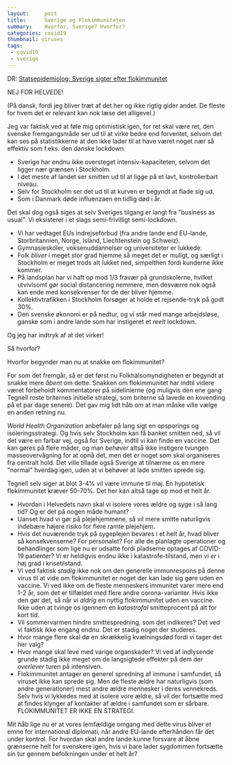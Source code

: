 ```yaml
---
layout:     post
title:      Sverige og Flokimmuniteten
summary:    Hvorfor, Sverige? Hvorfor?
categories: covid19
thumbnail: viruses
tags:
 - covid19
 - sverige
---
```


DR: [Statsepidemiolog: Sverige sigter efter flokimmunitet](https://www.dr.dk/nyheder/indland/statsepidemiolog-sverige-sigter-efter-flokimmunitet)

NEJ FOR HELVEDE!

(På dansk, fordi jeg bliver træt af det her og ikke rigtig gider andet. De fleste for hvem det er relevant kan nok læse det alligevel.)

Jeg var faktisk ved at føle mig optimistisk igen, for ret skal være ret, den svenske fremgangsmåde ser ud til at virke bedre end forventet, selvom det kan ses på statistikkerne at den ikke lader til at have været noget nær så effektiv som f.eks. den danske lockdown.
* Sverige har endnu ikke oversteget intensiv-kapaciteten, selvom det ligger nær grænsen i Stockholm.
* I det meste af landet ser smitten ud til at ligge på et lavt, kontrollerbart niveau.
* Selv for Stockholm ser det ud til at kurven er begyndt at flade sig ud.
* Som i Danmark døde influenzaen en tidlig død i år.

Det skal dog også siges at selv Sveriges tilgang er langt fra "business as usual". Vi eksisterer i et slags semi-frivilligt semi-lockdown.
* Vi har vedtaget EUs indrejseforbud (fra andre lande end EU-lande, Storbritannien, Norge, Island, Liechtenstein og Schweiz).
* Gymnasieskoler, voksenuddannelser og universiteter er lukkede.
* Folk *bliver* i meget stor grad hjemme så meget det er muligt, og særligt i Stockholm er meget trods alt lukket ned, simpelthen fordi kunderne ikke kommer.
* På landsplan har vi haft op mod 1/3 fravær på grundskolerne, hvilket utvivlsomt gør social distancering nemmere, men desværre nok også kan ende med konsekvenser for de der bliver hjemme.
* Kollektivtrafikken i Stockholm forsøger at holde et rejsende-tryk på godt 30%.
* Den svenske økonomi er på nedtur, og vi står med mange arbejdsløse, ganske som i andre lande som har instigeret et *reelt* lockdown.

Og jeg har indtryk af at det virker!

Så hvorfor?

Hvorfor begynder man nu at snakke om flokimmunitet?

For som det fremgår, så er det først nu Folkhälsomyndigheten er begyndt at snakke mere *åbent* om dette. Snakken om flokimmunitet har indtil videre været forbeholdt kommentatorer på sidelinierne (og muligvis den ene gang Tegnell roste briternes initielle strategi, som briterne så lavede en kovending på et par dage senere). Det gav mig lidt håb om at man måske ville vælge en anden retning nu.

*World Health Organization* anbefaler på lang sigt en opsporings og isoleringsstrategi. Og hvis selv Stockholm kan få banket smitten ned, så vil det være en farbar vej, også for Sverige, indtil vi kan finde en vaccine. Det kan gøres på flere måder, og man *behøver* altså ikke instigere tvungen masseovervågning for at opnå det, men det *er* noget som skal organiseres fra centralt hold. Det ville tillade også Sverige at tilnærme os en mere "normal" hverdag igen, uden at vi behøver at lade smitten sprede sig.

Tegnell selv siger at blot 3-4% vil være immune til maj. En hypotetisk flokimmunitet kræver 50-70%. Det her kan altså tage op mod et helt år.
* Hvordan i Helvedets navn skal vi isolere vores ældre og syge i så lang tid? Og er det på nogen måde humant?
* Uanset hvad vi gør på plejehjemmene, så vil mere smitte naturligvis indebære højere risiko for flere ramte plejehjem.
* Hvis det nuværende tryk på sygeplejen bevares i et helt år, hvad bliver så konsekvenserne? For personalet? For alle de planlagte operationer og behandlinger som lige nu er udsatte fordi pladserne optages af COVID-19 patienter? Vi er heldigvis endnu ikke i katastrofe-tilstand, men vi *er* i høj grad i krisetilstand.
* Vi ved faktisk *stadig* ikke nok om den generelle immunrespons på denne virus til at vide om flokimmunitet er noget der kan lade sig gøre uden en vaccine. Vi ved ikke om de fleste menneskers immunitet varer mere end 1-2 år, som det er tilfældet med flere andre corona-varianter. Hvis ikke den gør det, så når vi *aldrig* en nyttig flokimmunitet uden en vaccine. Ikke uden at tvinge os igennem en *katastrofal* smitteprocent på alt for kort tid.
* Vil sommervarmen hindre smittespredning, som det indikeres? Det ved vi faktisk ikke engang endnu. Det er stadig noget der studeres.
* Hvor mange flere skal dø en skrækkelig kvælningsdød fordi vi tager det her valg?
* Hvor mange skal leve med varige organskader? Vi ved af indlysende grunde stadig ikke meget om de langsigtede effekter på dem der *overlever* turen på intensiven.
* Flokimmunitet antager en generel spredning af immune i samfundet, så viruset ikke kan sprede sig. Men de fleste ældre har naturligvis (som andre generationer) mest andre ældre mennesker i deres vennekreds. Selv hvis vi lykkedes med at isolere vore ældre, så vil der fortsætte med at findes klynger af kontakter af ældre i samfundet som er sårbare. FLOKIMMUNITET ER IKKE EN STRATEGI.

Mit håb lige nu er at vores lemfældige omgang med dette virus bliver et emne for international diplomati, når andre EU-lande efterhånden får det under kontrol. For hvordan skal andre lande kunne forsvare at åbne grænserne helt for svenskere igen, hvis vi bare lader sygdommen fortsætte sin tur gennem befolkningen under et helt år?
